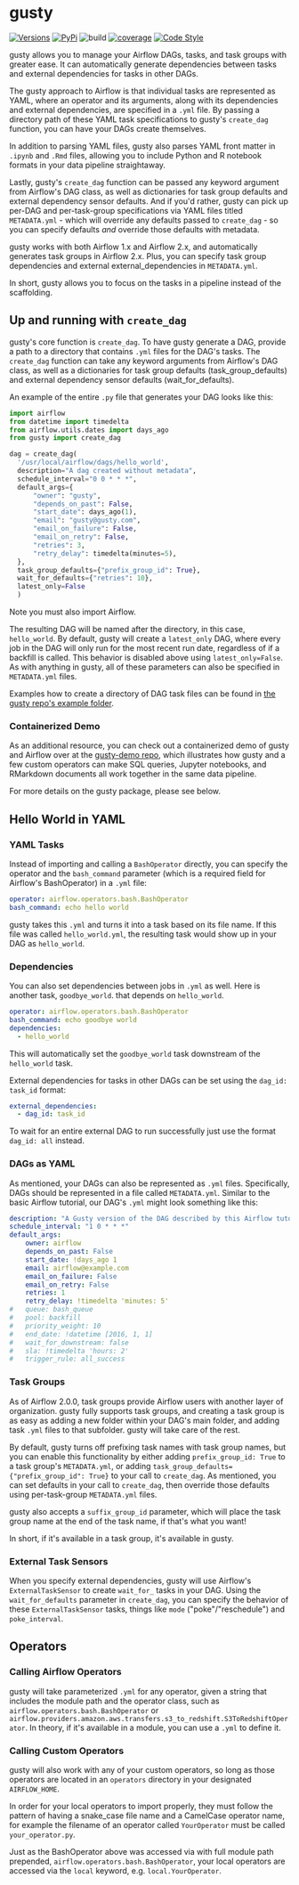 # gusty

[![Versions](https://img.shields.io/badge/python-3.6+-blue)](https://pypi.org/project/gusty/)
[![PyPi](https://img.shields.io/pypi/v/gusty.svg)](https://pypi.org/project/gusty/)
![build](https://github.com/chriscardillo/gusty/workflows/build/badge.svg)
[![coverage](https://codecov.io/github/chriscardillo/gusty/coverage.svg?branch=master)](https://codecov.io/github/chriscardillo/gusty?branch=master)
[![Code Style](https://img.shields.io/badge/code%20style-black-000000.svg)](https://github.com/psf/black)

gusty allows you to manage your Airflow DAGs, tasks, and task groups with greater ease. It can automatically generate dependencies between tasks and external dependencies for tasks in other DAGs.

The gusty approach to Airflow is that individual tasks are represented as YAML, where an operator and its arguments, along with its dependencies and external dependencies, are specified in a `.yml` file. By passing a directory path of these YAML task specifications to gusty's `create_dag` function, you can have your DAGs create themselves.

In addition to parsing YAML files, gusty also parses YAML front matter in `.ipynb` and `.Rmd` files, allowing you to include Python and R notebook formats in your data pipeline straightaway.

Lastly, gusty's `create_dag` function can be passed any keyword argument from Airflow's DAG class, as well as dictionaries for task group defaults and external dependency sensor defaults. And if you'd rather, gusty can pick up per-DAG and per-task-group specifications via YAML files titled `METADATA.yml` - which will override any defaults passed to `create_dag` - so you can specify defaults *and* override those defaults with metadata.

gusty works with both Airflow 1.x and Airflow 2.x, and automatically generates task groups in Airflow 2.x. Plus, you can specify task group dependencies and external external_dependencies in `METADATA.yml`.

In short, gusty allows you to focus on the tasks in a pipeline instead of the scaffolding.

## Up and running with `create_dag`

gusty's core function is `create_dag`. To have gusty generate a DAG, provide a path to a directory that contains `.yml` files for the DAG's tasks. The `create_dag` function can take any keyword arguments from Airflow's DAG class, as well as a dictionaries for task group defaults (task_group_defaults) and external dependency sensor defaults (wait_for_defaults).

An example of the entire `.py` file that generates your DAG looks like this:

```py
import airflow
from datetime import timedelta
from airflow.utils.dates import days_ago
from gusty import create_dag

dag = create_dag(
  '/usr/local/airflow/dags/hello_world',
  description="A dag created without metadata",
  schedule_interval="0 0 * * *",
  default_args={
      "owner": "gusty",
      "depends_on_past": False,
      "start_date": days_ago(1),
      "email": "gusty@gusty.com",
      "email_on_failure": False,
      "email_on_retry": False,
      "retries": 3,
      "retry_delay": timedelta(minutes=5),
  },
  task_group_defaults={"prefix_group_id": True},
  wait_for_defaults={"retries": 10},
  latest_only=False
  )
```

Note you must also import Airflow.

The resulting DAG will be named after the directory, in this case, `hello_world`. By default, gusty will create a `latest_only` DAG, where every job in the DAG will only run for the most recent run date, regardless of if a backfill is called. This behavior is disabled above using `latest_only=False`. As with anything in gusty, all of these parameters can also be specified in `METADATA.yml` files.

Examples how to create a directory of DAG task files can be found in [the gusty repo's example folder](https://github.com/chriscardillo/gusty/tree/master/examples).

### Containerized Demo

As an additional resource, you can check out a containerized demo of gusty and Airflow over at the [gusty-demo repo](https://github.com/chriscardillo/gusty-demo), which illustrates how gusty and a few custom operators can make SQL queries, Jupyter notebooks, and RMarkdown documents all work together in the same data pipeline.

For more details on the gusty package, please see below.

## Hello World in YAML

### YAML Tasks

Instead of importing and calling a `BashOperator` directly, you can specify the operator and the `bash_command` parameter (which is a required field for Airflow's BashOperator) in a `.yml` file:

```yml
operator: airflow.operators.bash.BashOperator
bash_command: echo hello world
```

gusty takes this `.yml` and turns it into a task based on its file name. If this file was called `hello_world.yml`, the resulting task would show up in your DAG as `hello_world`.

### Dependencies

You can also set dependencies between jobs in `.yml` as well. Here is another task, `goodbye_world`. that depends on `hello_world`.

```yml
operator: airflow.operators.bash.BashOperator
bash_command: echo goodbye world
dependencies:
  - hello_world
```

This will automatically set the `goodbye_world` task downstream of the `hello_world` task.

External dependencies for tasks in other DAGs can be set using the `dag_id: task_id` format:

```yml
external_dependencies:
  - dag_id: task_id
```

To wait for an entire external DAG to run successfully just use the format `dag_id: all` instead.

### DAGs as YAML

As mentioned, your DAGs can also be represented as `.yml` files. Specifically, DAGs should be represented in a file called `METADATA.yml`. Similar to the basic Airflow tutorial, our DAG's `.yml` might look something like this:

```yml
description: "A Gusty version of the DAG described by this Airflow tutorial: https://airflow.apache.org/docs/stable/tutorial.html"
schedule_interval: "1 0 * * *"
default_args:
    owner: airflow
    depends_on_past: False
    start_date: !days_ago 1
    email: airflow@example.com
    email_on_failure: False
    email_on_retry: False
    retries: 1
    retry_delay: !timedelta 'minutes: 5'
#   queue: bash_queue
#   pool: backfill
#   priority_weight: 10
#   end_date: !datetime [2016, 1, 1]
#   wait_for_downstream: false
#   sla: !timedelta 'hours: 2'
#   trigger_rule: all_success
```

### Task Groups

As of Airflow 2.0.0, task groups provide Airflow users with another layer of organization. gusty fully supports task groups, and creating a task group is as easy as adding a new folder within your DAG's main folder, and adding task `.yml` files to that subfolder. gusty will take care of the rest.

By default, gusty turns off prefixing task names with task group names, but you can enable this functionality by either adding `prefix_group_id: True` to a task group's `METADATA.yml`, or adding `task_group_defaults={"prefix_group_id": True}` to your call to `create_dag`. As mentioned, you can set defaults in your call to `create_dag`, then override those defaults using per-task-group `METADATA.yml` files.

gusty also accepts a `suffix_group_id` parameter, which will place the task group name at the end of the task name, if that's what you want!

In short, if it's available in a task group, it's available in gusty.

### External Task Sensors

When you specify external dependencies, gusty will use Airflow's `ExternalTaskSensor` to create `wait_for_` tasks in your DAG. Using the `wait_for_defaults` parameter in `create_dag`, you can specify the behavior of these `ExternalTaskSensor` tasks, things like `mode` ("poke"/"reschedule") and `poke_interval`.

## Operators

### Calling Airflow Operators

gusty will take parameterized `.yml` for any operator, given a string that includes the module path and the operator class, such as `airflow.operators.bash.BashOperator` or `airflow.providers.amazon.aws.transfers.s3_to_redshift.S3ToRedshiftOperator`. In theory, if it's available in a module, you can use a `.yml` to define it.

### Calling Custom Operators

gusty will also work with any of your custom operators, so long as those operators are located in an `operators` directory in your designated `AIRFLOW_HOME`.

In order for your local operators to import properly, they must follow the pattern of having a snake_case file name and a CamelCase operator name, for example the filename of an operator called `YourOperator` must be called `your_operator.py`.

Just as the BashOperator above was accessed via with full module path prepended, `airflow.operators.bash.BashOperator`, your local operators are accessed via the `local` keyword, e.g. `local.YourOperator`.
